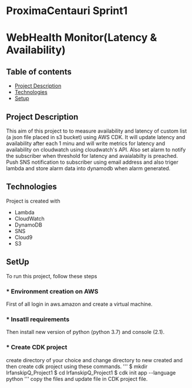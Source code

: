 # ProximaCentauri Sprint1
# WebHealth Monitor(Latency & Availability)

## Table of contents
* [Project Description](#Project-Description)
* [Technologies](#technologies)
* [Setup](#setup)


## Project Description
This aim of this project to to measure availability and latency of custom list (a json file placed in s3 bucket) using AWS CDK. It will update latency and availability after each 1 minu and will write metrics for latency and availability on cloudwatch using cloudwatch's API. Also set alarm to notify the subscriber when threshold for latency and avaialabilty is preached. Push SNS notification to subscriber using email address and also triger lambda and store alarm data into dynamodb when alarm generated. 
## Technologies 
Project is created with 
* Lambda
* CloudWatch
* DynamoDB
* SNS
* Cloud9
* S3

## SetUp
To run this project, follow these steps 
### *  Environment creation on AWS
First of all login in aws.amazon and create a virtual machine. 
### *  Insatll requirements
Then install new version of python (python 3.7) and console (2.1).
### * Create CDK project 
create directory of your choice and change directory to new created and then create cdk project using these commands. 
'''
$ mkdir IrfanskipQ_Project1
$ cd IrfanskipQ_Project1
$ cdk init app --language python
'''
copy the files and update file in CDK project file. 
